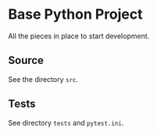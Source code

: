 # Base Python Project

All the pieces in place to start development.

## Source

See the directory `src`.

## Tests

See directory `tests` and `pytest.ini`.
